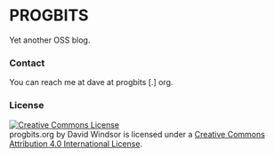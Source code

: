 # PROGBITS

Yet another OSS blog.

### Contact  
You can reach me at dave at progbits [.] org.

### License  
[![Creative Commons License][2]][1]  
progbits.org by David Windsor is licensed under a [Creative Commons Attribution 4.0 International License](http://creativecommons.org/licenses/by/4.0).

[1]: http://creativecommons.org/licenses/by/4.0
[2]: https://i.creativecommons.org/l/by/4.0/80x15.png
